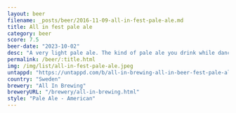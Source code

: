 ```yaml
---
layout: beer
filename: _posts/beer/2016-11-09-all-in-fest-pale-ale.md
title: All in fest pale ale
category: beer
score: 7.5
beer-date: "2023-10-02"
desc: "A very light pale ale. The kind of pale ale you drink while dancing to techno music"
permalink: /beer/:title.html
img: /img/list/all-in-fest-pale-ale.jpeg
untappd: "https://untappd.com/b/all-in-brewing-all-in-beer-fest-pale-ale-2023/5409749"
country: "Sweden"
brewery: "All In Brewing"
breweryURL: "/brewery/all-in-brewing.html"
style: "Pale Ale - American"
---
```

